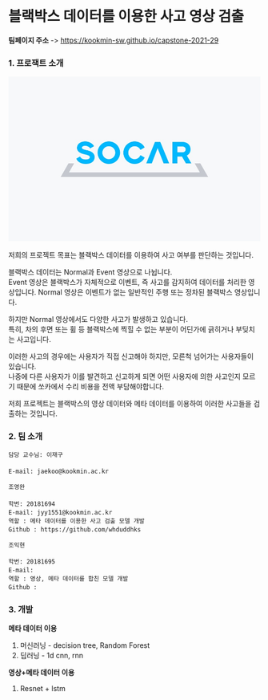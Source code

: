 # 블랙박스 데이터를 이용한 사고 영상 검출

**팀페이지 주소** -> https://kookmin-sw.github.io/capstone-2021-29

### 1. 프로잭트 소개
 
![socar](image/socar_image.jpg)  

저희의 프로젝트 목표는 블랙박스 데이터를 이용하여 사고 여부를 판단하는 것입니다.  

블랙박스 데이터는 Normal과 Event 영상으로 나뉩니다.  
Event 영상은 블랙박스가 자체적으로 이벤트, 즉 사고를 감지하여 데이터를 처리한 영상입니다.
Normal 영상은 이벤트가 없는 일반적인 주행 또는 정차된 블랙박스 영상입니다.

하지만 Normal 영상에서도 다양한 사고가 발생하고 있습니다.  
특히, 차의 후면 또는 휠 등 블랙박스에 찍힐 수 없는 부분이 어딘가에 긁히거나 부딪치는 사고입니다.

이러한 사고의 경우에는 사용자가 직접 신고해야 하지만, 모른척 넘어가는 사용자들이 있습니다.  
나중에 다른 사용자가 이를 발견하고 신고하게 되면 어떤 사용자에 의한 사고인지 모르기 때문에 쏘카에서 수리 비용을 전액 부담해야합니다.  

저희 프로젝트는 블랙박스의 영상 데이터와 메타 데이터를 이용하여 이러한 사고들을 검출하는 것입니다.

### 2. 팀 소개

```markdown
담당 교수님: 이재구

E-mail: jaekoo@kookmin.ac.kr
```

```markdown
조영완

학번: 20181694  
E-mail: jyy1551@kookmin.ac.kr
역할 : 메타 데이터를 이용한 사고 검출 모델 개발
Github : https://github.com/whduddhks
```

```markdown
조익현

학번: 20181695  
E-mail: 
역할 : 영상, 메타 데이터를 합친 모델 개발
Github : 
```

### 3. 개발  

**메타 데이터 이용**
1. 머신러닝 - decision tree, Random Forest
2. 딥러닝 - 1d cnn, rnn

**영상+메타 데이터 이용**
1. Resnet + lstm
